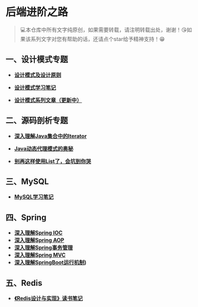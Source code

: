 # 后端进阶之路

> 💻本仓库中所有文字纯原创，如果需要转载，请注明转载出处，谢谢！😘如果该系列文字对您有帮助的话，还请点个star给予精神支持！😁
>

## 一、设计模式专题

- **[设计模式及设计原则](DesignPatterns/introduction.md)**

- **[设计模式学习笔记](DesignPatterns/notes/content.md)**

- **[设计模式系列文章（更新中）](DesignPatterns/articles/content.md)**

## 二、源码剖析专题

- **[深入理解Java集合中的Iterator](SourceCodeAnalyse/deep-analysis-of-java-iterator/深入理解Java集合中的Iterator.md)**

- **[Java动态代理模式的奥秘](SourceCodeAnalyse/deep-analysis-of-jdk-dynamic-proxy/Java动态代理模式的奥秘.md)**

- **[别再这样使用List了，会坑到你哭](SourceCodeAnalyse/fucking-aslist/别再这样使用List了，会坑到你哭.md)**

## 三、MySQL

- [**MySQL学习笔记**](MySQL/MySQL学习笔记.md)

## 四、Spring

- [**深入理解Spring IOC**](Spring/spring-ioc.md)
- [**深入理解Spring AOP**](Spring/spring-aop.md)
- **[深入理解Spring事务管理](Spring/spring-tx.md)**
- **[深入理解Spring MVC](Spring/spring-mvc.md)**
- **[深入理解SpringBoot运行机制](Spring/spring-boot.md))**

## 五、Redis

- [**《Redis设计与实现》读书笔记**](Redis/Redis设计与实现/contents.md)